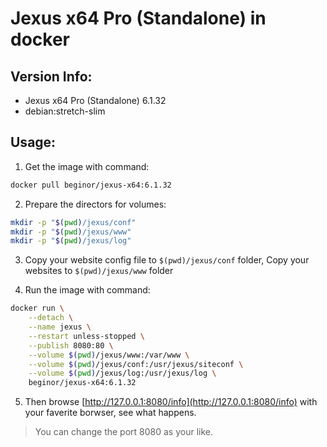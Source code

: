 # Jexus x64 Pro (Standalone) in docker

## Version Info:

- Jexus x64 Pro (Standalone) 6.1.32
- debian:stretch-slim

## Usage:

1. Get the image with command:

  ```sh
  docker pull beginor/jexus-x64:6.1.32
  ```

2. Prepare the directors for volumes:

  ```sh
  mkdir -p "$(pwd)/jexus/conf"
  mkdir -p "$(pwd)/jexus/www"
  mkdir -p "$(pwd)/jexus/log"
  ```

3. Copy your website config file to `$(pwd)/jexus/conf` folder, Copy your websites to `$(pwd)/jexus/www` folder

4. Run the image with command:

  ```sh
  docker run \
      --detach \
      --name jexus \
      --restart unless-stopped \
      --publish 8080:80 \
      --volume $(pwd)/jexus/www:/var/www \
      --volume $(pwd)/jexus/conf:/usr/jexus/siteconf \
      --volume $(pwd)/jexus/log:/usr/jexus/log \
      beginor/jexus-x64:6.1.32
  ```

5. Then browse [http://127.0.0.1:8080/info](http://127.0.0.1:8080/info) with your faverite borwser, see what happens.

> You can change the port 8080 as your like.
